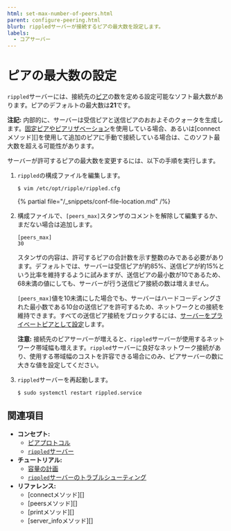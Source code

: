 ```yaml
---
html: set-max-number-of-peers.html
parent: configure-peering.html
blurb: rippledサーバーが接続するピアの最大数を設定します。
labels:
  - コアサーバー
---
```

# ピアの最大数の設定

`rippled`サーバーには、接続先の[ピア](../../../concepts/networks-and-servers/peer-protocol.md)の数を定める設定可能なソフト最大数があります。ピアのデフォルトの最大数は**21**です。

**注記:** 内部的に、サーバーは受信ピアと送信ピアのおおよそのクォータを生成します。[固定ピアやピアリザベーション](../../../concepts/networks-and-servers/peer-protocol.md#固定ピアとピアリザベーション)を使用している場合、あるいは[connectメソッド][]を使用して追加のピアに手動で接続している場合は、このソフト最大数を超える可能性があります。

サーバーが許可するピアの最大数を変更するには、以下の手順を実行します。

1. `rippled`の構成ファイルを編集します。

    ```
    $ vim /etc/opt/ripple/rippled.cfg
    ```

   {% partial file="/_snippets/conf-file-location.md" /%}

2. 構成ファイルで、`[peers_max]`スタンザのコメントを解除して編集するか、まだない場合は追加します。

    ```
    [peers_max]
    30
    ```

   スタンザの内容は、許可するピアの合計数を示す整数のみである必要があります。デフォルトでは、サーバーは受信ピアが約85%、送信ピアが約15%という比率を維持するように試みますが、送信ピアの最小数が10であるため、68未満の値にしても、サーバーが行う送信ピア接続の数は増えません。

   `[peers_max]`値を10未満にした場合でも、サーバーはハードコーディングされた最小数である10台の送信ピアを許可するため、ネットワークとの接続を維持できます。すべての送信ピア接続をブロックするには、[サーバーをプライベートピアとして設定](../server-modes/run-rippled-as-a-validator.md#プロキシを使用した接続)します。

   **注意:** 接続先のピアサーバーが増えると、`rippled`サーバーが使用するネットワーク帯域幅も増えます。`rippled`サーバーに良好なネットワーク接続があり、使用する帯域幅のコストを許容できる場合にのみ、ピアサーバーの数に大きな値を設定してください。

3. `rippled`サーバーを再起動します。

    ```
    $ sudo systemctl restart rippled.service
    ```


## 関連項目

- **コンセプト:**
  - [ピアプロトコル](../../../concepts/networks-and-servers/peer-protocol.md)
  - [`rippled`サーバー](../../../concepts/networks-and-servers/index.md)
- **チュートリアル:**
  - [容量の計画](../../installation/capacity-planning.md)
  - [`rippled`サーバーのトラブルシューティング](../../troubleshooting/index.md)
- **リファレンス:**
  - [connectメソッド][]
  - [peersメソッド][]
  - [printメソッド][]
  - [server_infoメソッド][]
